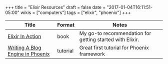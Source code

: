 +++
title = "Elixir Resources"
draft = false
date = "2017-01-04T16:11:51-05:00"
wikis = ["computers"]
tags = ["elixir", "phoenix"]
+++

| Title                                    | Format | Notes                    |
|------------------------------------------|--------|--------------------------|
| [Elixir In Action]( http://a.co/hjRDstC) | book   | My go-to recommendation for getting started with Elixir. |
| [Writing A Blog Engine in Phoenix](https://medium.com/@diamondgfx/introduction-fe138ac6079d) | tutorial | Great first tutorial for Phoenix framework |
